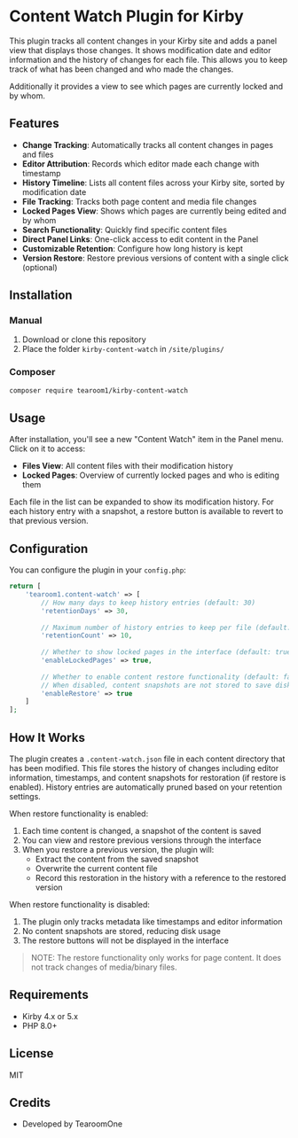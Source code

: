 # Content Watch Plugin for Kirby

This plugin tracks all content changes in your Kirby site and adds a panel view that displays those changes.
It shows modification date and editor information and the history of changes for each file.
This allows you to keep track of what has been changed and who made the changes.

Additionally it provides a view to see which pages are currently locked and by whom.

## Features

- **Change Tracking**: Automatically tracks all content changes in pages and files
- **Editor Attribution**: Records which editor made each change with timestamp
- **History Timeline**: Lists all content files across your Kirby site, sorted by modification date
- **File Tracking**: Tracks both page content and media file changes
- **Locked Pages View**: Shows which pages are currently being edited and by whom
- **Search Functionality**: Quickly find specific content files
- **Direct Panel Links**: One-click access to edit content in the Panel
- **Customizable Retention**: Configure how long history is kept
- **Version Restore**: Restore previous versions of content with a single click (optional)

## Installation

### Manual

1. Download or clone this repository
2. Place the folder `kirby-content-watch` in `/site/plugins/`

### Composer

```bash
composer require tearoom1/kirby-content-watch
```

## Usage

After installation, you'll see a new "Content Watch" item in the Panel menu. Click on it to access:

- **Files View**: All content files with their modification history
- **Locked Pages**: Overview of currently locked pages and who is editing them

Each file in the list can be expanded to show its modification history. For each history entry with a snapshot, a restore button is available to revert to that previous version.

## Configuration

You can configure the plugin in your `config.php`:

```php
return [
    'tearoom1.content-watch' => [
        // How many days to keep history entries (default: 30)
        'retentionDays' => 30,
        
        // Maximum number of history entries to keep per file (default: 10)
        'retentionCount' => 10,
        
        // Whether to show locked pages in the interface (default: true)
        'enableLockedPages' => true,
        
        // Whether to enable content restore functionality (default: false)
        // When disabled, content snapshots are not stored to save disk space
        'enableRestore' => true
    ]
];
```

## How It Works

The plugin creates a `.content-watch.json` file in each content directory that has been modified. This file stores the history of changes including editor information, timestamps, and content snapshots for restoration (if restore is enabled).
History entries are automatically pruned based on your retention settings.

When restore functionality is enabled:
1. Each time content is changed, a snapshot of the content is saved
2. You can view and restore previous versions through the interface
3. When you restore a previous version, the plugin will:
   - Extract the content from the saved snapshot
   - Overwrite the current content file
   - Record this restoration in the history with a reference to the restored version

When restore functionality is disabled:
1. The plugin only tracks metadata like timestamps and editor information
2. No content snapshots are stored, reducing disk usage
3. The restore buttons will not be displayed in the interface

> NOTE: The restore functionality only works for page content. It does not track changes of media/binary files.


## Requirements

- Kirby 4.x or 5.x
- PHP 8.0+

## License

MIT

## Credits

- Developed by TearoomOne
